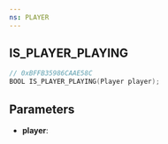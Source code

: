 ```yaml
---
ns: PLAYER
---
```

## IS_PLAYER_PLAYING

```c
// 0xBFFB35986CAAE58C
BOOL IS_PLAYER_PLAYING(Player player);
```

## Parameters
* **player**:
